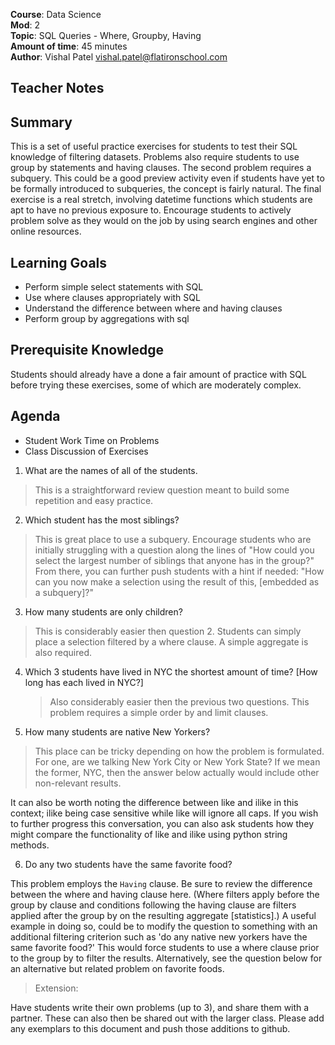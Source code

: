 **Course**: Data Science   <br/>
**Mod**:    2                 <br/>
**Topic**:   SQL Queries - Where, Groupby, Having <br/>
**Amount of time**: 45 minutes <br/>
**Author**: Vishal Patel vishal.patel@flatironschool.com

## Teacher Notes

## Summary

This is a set of useful practice exercises for students to test their SQL knowledge of filtering datasets. Problems also require students to use group by statements and having clauses. The second problem requires a subquery. This could be a good preview activity even if students have yet to be formally introduced to subqueries, the concept is fairly natural. The final exercise is a real stretch, involving datetime functions which students are apt to have no previous exposure to. Encourage students to actively problem solve as they would on the job by using search engines and other online resources.

## Learning Goals
* Perform simple select statements with SQL
* Use where clauses appropriately with SQL
* Understand the difference between where and having clauses
* Perform group by aggregations with sql

## Prerequisite Knowledge

Students should already have a done a fair amount of practice with SQL before trying these exercises, some of which are moderately complex.

## Agenda

* Student Work Time on Problems
* Class Discussion of Exercises


1. What are the names of all of the students.

> This is a straightforward review question meant to build some repetition and easy practice.

2. Which student has the most siblings?

> This is great place to use a subquery. Encourage students who are initially struggling with a question along the lines of "How could you select the largest number of siblings that anyone has in the group?" From there, you can further push students with a hint if needed: "How can you now make a selection using the result of this, [embedded as a subquery]?"

3. How many students are only children?

> This is considerably easier then question 2. Students can simply place a selection filtered by a where clause. A simple aggregate is also required.

4. Which 3 students have lived in NYC the shortest amount of time? [How long has each lived in NYC?]
    
    > Also considerably easier then the previous two questions. This problem requires a simple order by and limit clauses.

5. How many students are native New Yorkers?

> This place can be tricky depending on how the problem is formulated. For one, are we talking New York City or New York State? If we mean the former, NYC, then the answer below actually would include other non-relevant results. 

It can also be worth noting the difference between like and ilike in this context; ilike being case sensitive while like will ignore all caps. If you wish to further progress this conversation, you can also ask students how they might compare the functionality of like and ilike using python string methods.

6. Do any two students have the same favorite food?

This problem employs the `Having` clause.  Be sure to review the difference between the where and having clause here. (Where filters apply before the group by clause and conditions following the having clause are filters applied after the group by on the resulting aggregate [statistics].) A useful example in doing so, could be to modify the question to something with an additional filtering criterion such as 'do any native new yorkers have the same favorite food?' This would force students to use a where clause prior to the group by to filter the results. Alternatively, see the question below for an alternative but related problem on favorite foods.

> Extension:

Have students write their own problems (up to 3), and share them with a partner. These can also then be shared out with the larger class. Please add any exemplars to this document and push those additions to github. 